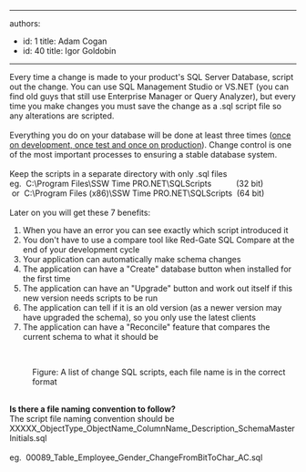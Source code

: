 

---
authors:
  - id: 1
    title: Adam Cogan
  - id: 40
    title: Igor Goldobin
---




<span class='intro'> Every time a change is made to your product's SQL Server Database, script out the change. You can use SQL Management Studio or VS.NET (you can find old guys that still use Enterprise Manager or Query Analyzer), but every time you make changes you must save the change as a .sql script file so any alterations are scripted. <br>
<br>
Everything you do on your database will be done at least three times (<a shape="rect" href="/Standards/Management/RulesToSuccessfulProjects/Pages/SeparateDevelopmentTestingAndProductionEnvironment.aspx">once on development, once test and once on production</a>). Change control is one of the most important processes to ensuring a stable database system.&#160;<br>
<br>
Keep the scripts in a separate directory with only .sql files <br>
eg.&#160;&#160;C&#58;\Program Files\SSW Time PRO.NET\SQLScripts&#160;&#160;&#160;&#160;&#160;&#160;&#160;&#160; &#160; (32 bit)<br>
&#160;or&#160;&#160;C&#58;\Program Files (x86)\SSW Time PRO.NET\SQLScripts&#160; (64 bit)<br>
<br>
Later on you will get these&#160;7 benefits&#58; 
 </span>


  <ol>
    <li>When you have an error you can see exactly which script introduced it </li>
    <li>You don't have to use a compare tool like Red-Gate SQL Compare at the end of your development cycle </li>
    <li>Your application can automatically make schema changes </li>
    <li>The application can have a &quot;Create&quot; database button when installed for the first time </li>
    <li>The application can have an &quot;Upgrade&quot; button and work out itself if this new version needs scripts to be run </li>
    <li>The application can tell if it is an old version (as a newer version may have upgraded the schema), so you only use the latest clients </li>
    <li>The application can have a &quot;Reconcile&quot; feature that compares the current schema to what it should be </li>
</ol>
<br>
<dl class="image">
    <dt><img alt="" src="/SoftwareDevelopment/RulesToBetterSQLServerSchemaDeployment/PublishingImages/ChangeScripts.jpg" /> </dt>
    <dd>Figure&#58; A list of change SQL scripts, each file name is in the correct format </dd>
</dl>
<br>
<strong>Is there a file naming convention to follow?</strong><br>
The script file naming convention should be XXXXX_ObjectType_ObjectName_ColumnName_Description_SchemaMasterInitials.sql <br>
<br>
eg.&#160; 00089_Table_Employee_Gender_ChangeFromBitToChar_AC.sql<br>



